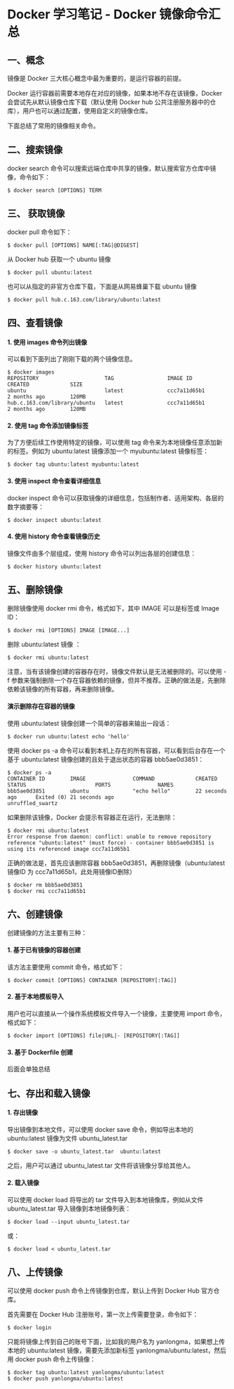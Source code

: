 # Docker 学习笔记 - Docker 镜像命令汇总


## 一、概念

镜像是 Docker 三大核心概念中最为重要的，是运行容器的前提。

Docker 运行容器前需要本地存在对应的镜像，如果本地不存在该镜像，Docker 会尝试先从默认镜像仓库下载（默认使用 Docker hub 公共注册服务器中的仓库），用户也可以通过配置，使用自定义的镜像仓库。

下面总结了常用的镜像相关命令。


## 二、搜索镜像

docker search 命令可以搜索远端仓库中共享的镜像，默认搜索官方仓库中镜像，命令如下：
```
$ docker search [OPTIONS] TERM
```


## 三、 获取镜像

docker pull 命令如下：
```
$ docker pull [OPTIONS] NAME[:TAG|@DIGEST]
```

从 Docker hub 获取一个 ubuntu 镜像
```
$ docker pull ubuntu:latest
```

也可以从指定的非官方仓库下载，下面是从网易蜂巢下载 ubuntu 镜像
```
$ docker pull hub.c.163.com/library/ubuntu:latest
```


## 四、查看镜像

#### 1. 使用 images 命令列出镜像

可以看到下面列出了刚刚下载的两个镜像信息。
```
$ docker images
REPOSITORY                     TAG                 IMAGE ID            CREATED             SIZE
ubuntu                         latest              ccc7a11d65b1        2 months ago        120MB
hub.c.163.com/library/ubuntu   latest              ccc7a11d65b1        2 months ago        120MB
```

#### 2. 使用 tag 命令添加镜像标签

为了方便后续工作使用特定的镜像，可以使用 tag 命令来为本地镜像任意添加新的标签。例如为 ubuntu:latest 镜像添加一个 myubuntu:latest 镜像标签：
```
$ docker tag ubuntu:latest myubuntu:latest
```

#### 3. 使用 inspect 命令查看详细信息

docker inspect 命令可以获取镜像的详细信息，包括制作者、适用架构、各层的数字摘要等：
```
$ docker inspect ubuntu:latest
```

#### 4. 使用 history 命令查看镜像历史

镜像文件由多个层组成，使用 history 命令可以列出各层的创建信息：
```
$ docker history ubuntu:latest
```


## 五、删除镜像

删除镜像使用 docker rmi 命令，格式如下，其中 IMAGE 可以是标签或 Image ID：
```
$ docker rmi [OPTIONS] IMAGE [IMAGE...]
```

删除 ubuntu:latest 镜像 ：
```
$ docker rmi ubuntu:latest
```

注意，当有该镜像创建的容器存在时，镜像文件默认是无法被删除的。可以使用 -f 参数来强制删除一个存在容器依赖的镜像，但并不推荐。正确的做法是，先删除依赖该镜像的所有容器，再来删除镜像。

#### 演示删除存在容器的镜像
使用 ubuntu:latest 镜像创建一个简单的容器来输出一段话：
```
$ docker run ubuntu:latest echo 'hello'
```

使用 docker ps -a 命令可以看到本机上存在的所有容器，可以看到后台存在一个基于 ubuntu:latest 镜像创建的且处于退出状态的容器 bbb5ae0d3851：
```
$ docker ps -a
CONTAINER ID        IMAGE               COMMAND             CREATED             STATUS                      PORTS               NAMES
bbb5ae0d3851        ubuntu              "echo hello"        22 seconds ago      Exited (0) 21 seconds ago                       unruffled_swartz
```

如果删除该镜像，Docker 会提示有容器正在运行，无法删除：
```
$ docker rmi ubuntu:latest
Error response from daemon: conflict: unable to remove repository reference "ubuntu:latest" (must force) - container bbb5ae0d3851 is using its referenced image ccc7a11d65b1
```

正确的做法是，首先应该删除容器 bbb5ae0d3851，再删除镜像（ubuntu:latest 镜像ID 为 ccc7a11d65b1，此处用镜像ID删除）
```
$ docker rm bbb5ae0d3851
$ docker rmi ccc7a11d65b1
```


## 六、创建镜像

创建镜像的方法主要有三种：

#### 1. 基于已有镜像的容器创建
该方法主要使用 commit 命令，格式如下：
```
$ docker commit [OPTIONS] CONTAINER [REPOSITORY[:TAG]]
```

#### 2. 基于本地模板导入
用户也可以直接从一个操作系统模板文件导入一个镜像，主要使用 import 命令，格式如下：
```
$ docker import [OPTIONS] file|URL|- [REPOSITORY[:TAG]]
```

#### 3. 基于 Dockerfile 创建
后面会单独总结


## 七、存出和载入镜像

#### 1. 存出镜像

导出镜像到本地文件，可以使用 docker save 命令，例如导出本地的 ubuntu:latest 镜像为文件 ubuntu_latest.tar
```
$ docker save -o ubuntu_latest.tar  ubuntu:latest
```
之后，用户可以通过 ubuntu_latest.tar 文件将该镜像分享给其他人。

#### 2. 载入镜像

可以使用 docker load 将导出的 tar 文件导入到本地镜像库，例如从文件 ubuntu_latest.tar 导入镜像到本地镜像列表：
```
$ docker load --input ubuntu_latest.tar 
```
或：
```
$ docker load < ubuntu_latest.tar 
```


## 八、上传镜像

可以使用 docker push 命令上传镜像到仓库，默认上传到 Docker Hub 官方仓库。

首先需要在 Docker Hub 注册账号，第一次上传需要登录，命令如下：
```
$ docker login
```

只能将镜像上传到自己的账号下面，比如我的用户名为 yanlongma，如果想上传本地的 ubuntu:latest 镜像，需要先添加新标签 yanlongma/ubuntu:latest，然后用 docker push 命令上传镜像：
```
$ docker tag ubuntu:latest yanlongma/ubuntu:latest
$ docker push yanlongma/ubuntu:latest
```

